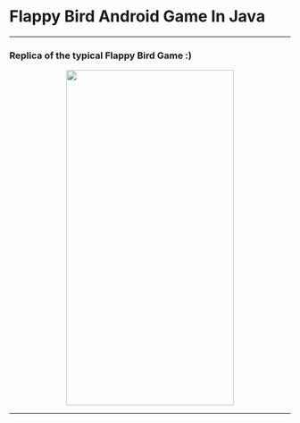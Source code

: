 # Flappy Bird Android Game In Java
 
 ---
 
 ### Replica of the typical Flappy Bird Game :)
 
 <p align="center">
<kbd><img src="https://user-images.githubusercontent.com/54215324/101513187-e5a13f80-39a1-11eb-82b5-ead006cf41b4.gif" width="300" height="600"></kbd>
</p>

---
